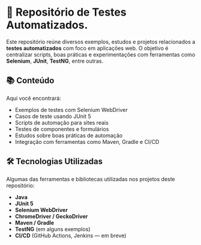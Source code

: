# 🧪 Repositório de Testes Automatizados.

Este repositório reúne diversos exemplos, estudos e projetos relacionados a **testes automatizados** com foco em aplicações web. O objetivo é centralizar scripts, boas práticas e experimentações com ferramentas como **Selenium**, **JUnit**, **TestNG**, entre outras.

## 📚 Conteúdo

Aqui você encontrará:

- Exemplos de testes com Selenium WebDriver
- Casos de teste usando JUnit 5
- Scripts de automação para sites reais
- Testes de componentes e formulários
- Estudos sobre boas práticas de automação
- Integração com ferramentas como Maven, Gradle e CI/CD

## 🛠️ Tecnologias Utilizadas

Algumas das ferramentas e bibliotecas utilizadas nos projetos deste repositório:

- **Java**
- **JUnit 5**
- **Selenium WebDriver**
- **ChromeDriver / GeckoDriver**
- **Maven / Gradle**
- **TestNG** (em alguns exemplos)
- **CI/CD** (GitHub Actions, Jenkins — em breve)

